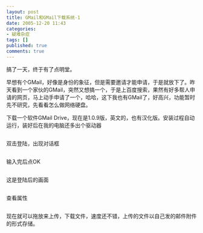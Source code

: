 ```yaml
---
layout: post
title: GMail和GMail下载系统-1
date: 2005-12-20 11:43
categories:
- 疑难杂症
tags: []
published: true
comments: true
---
```

<p><p>搞了一天，终于有了点明堂。</p><p>早想有个GMail，好像是身份的象征，但是需要邀请才能申请，于是就放下了。昨天看到一个家伙的GMail，突然又想搞一个，于是上百度搜索，果然有好多帮人申请的网页，马上动手申请了一个，哈哈，这下我也有GMail了，好高兴，功能暂时先不研究，先看看怎么做网络硬盘。</p><p>下载一个软件GMail Drive，现在是1.0.9版，英文的，也有汉化版。安装过程自动运行，装好后在我的电脑还多出个驱动器</p><p><img alt="" /></p><p>双击登陆，出现对话框</p><p><img alt="" /></p><p>输入完后点OK</p><p><img alt="" /></p><p>这是登陆后的画面</p><p><img alt="" /></p><p>查看属性</p><p><img alt="" /></p><p>现在就可以拖放来上传，下载文件，速度还不错，上传的文件以自己发的邮件附件的形式存储。</p></p>
